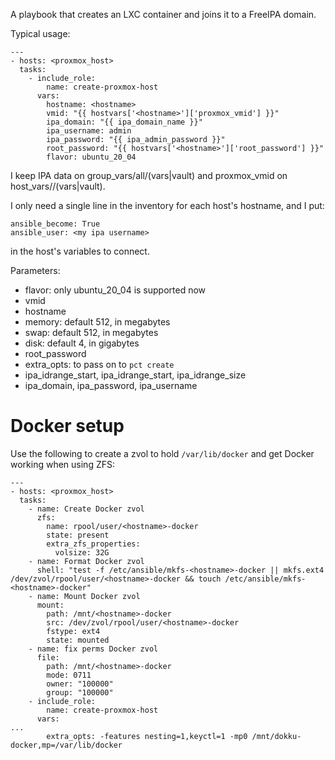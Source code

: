A playbook that creates an LXC container and joins it to a FreeIPA domain.

Typical usage:

```
---
- hosts: <proxmox_host>
  tasks:
    - include_role:
        name: create-proxmox-host
      vars:
        hostname: <hostname>
        vmid: "{{ hostvars['<hostname>']['proxmox_vmid'] }}"
        ipa_domain: "{{ ipa_domain_name }}"
        ipa_username: admin
        ipa_password: "{{ ipa_admin_password }}"
        root_password: "{{ hostvars['<hostname>']['root_password'] }}"
        flavor: ubuntu_20_04
```

I keep IPA data on group_vars/all/(vars|vault) and proxmox_vmid on host_vars/<hostname>/(vars|vault).

I only need a single line in the inventory for each host's hostname, and I put:

```
ansible_become: True
ansible_user: <my ipa username>
```

in the host's variables to connect.

Parameters:

* flavor: only ubuntu_20_04 is supported now
* vmid
* hostname
* memory: default 512, in megabytes
* swap: default 512, in megabytes
* disk: default 4, in gigabytes
* root_password
* extra_opts: to pass on to `pct create`
* ipa_idrange_start, ipa_idrange_start, ipa_idrange_size
* ipa_domain, ipa_password, ipa_username

# Docker setup

Use the following to create a zvol to hold `/var/lib/docker` and get Docker working when using ZFS:

```
---
- hosts: <proxmox_host>
  tasks:
    - name: Create Docker zvol
      zfs:
        name: rpool/user/<hostname>-docker
        state: present
        extra_zfs_properties:
          volsize: 32G
    - name: Format Docker zvol
      shell: "test -f /etc/ansible/mkfs-<hostname>-docker || mkfs.ext4 /dev/zvol/rpool/user/<hostname>-docker && touch /etc/ansible/mkfs-<hostname>-docker"
    - name: Mount Docker zvol
      mount:
        path: /mnt/<hostname>-docker
        src: /dev/zvol/rpool/user/<hostname>-docker
        fstype: ext4
        state: mounted
    - name: fix perms Docker zvol
      file:
        path: /mnt/<hostname>-docker
        mode: 0711
        owner: "100000"
        group: "100000"
    - include_role:
        name: create-proxmox-host
      vars:
...
        extra_opts: -features nesting=1,keyctl=1 -mp0 /mnt/dokku-docker,mp=/var/lib/docker
```
